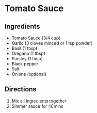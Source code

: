 # Tomato Sauce

## Ingredients

* Tomato Sauce (3/4 cup)
* Garlic (3 cloves minced or 1 tsp powder)
* Basil (1 tbsp)
* Oregano (1 tbsp)
* Parsley (1 tbsp)
* Black pepper
* Salt
* Onions (optional)

## Directions

1. Mix all ingredients together
1. Simmer sauce for 40mins
